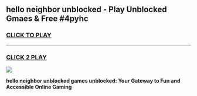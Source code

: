 
## hello neighbor unblocked - Play Unblocked Gmaes & Free #4pyhc
<h3>
<a href="https://news.freeplayer.one?title=hello_neighbor_unblocked&ref=26F">CLICK TO PLAY</a></h3>
<hr>

<h3>
<a href="https://news.freeplayer.one?title=hello_neighbor_unblocked&ref=26F">CLICK 2 PLAY</a>
  
</h3>

<a href="https://news.freeplayer.one?title=hello_neighbor_unblocked&ref=26F/"><img src="https://clearcache.store/games.png"></a>


**hello neighbor unblocked games unblocked: Your Gateway to Fun and Accessible Online Gaming**
